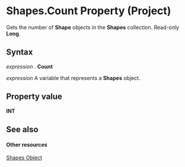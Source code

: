 
# Shapes.Count Property (Project)
Gets the number of  **Shape** objects in the **Shapes** collection. Read-only **Long**.

## Syntax

 _expression_ . **Count**

 _expression_ A variable that represents a **Shapes** object.


## Property value

 **INT**


## See also


#### Other resources


[Shapes Object](6e42040c-dd5a-de4c-afa8-f9e33d1e5054.md)
